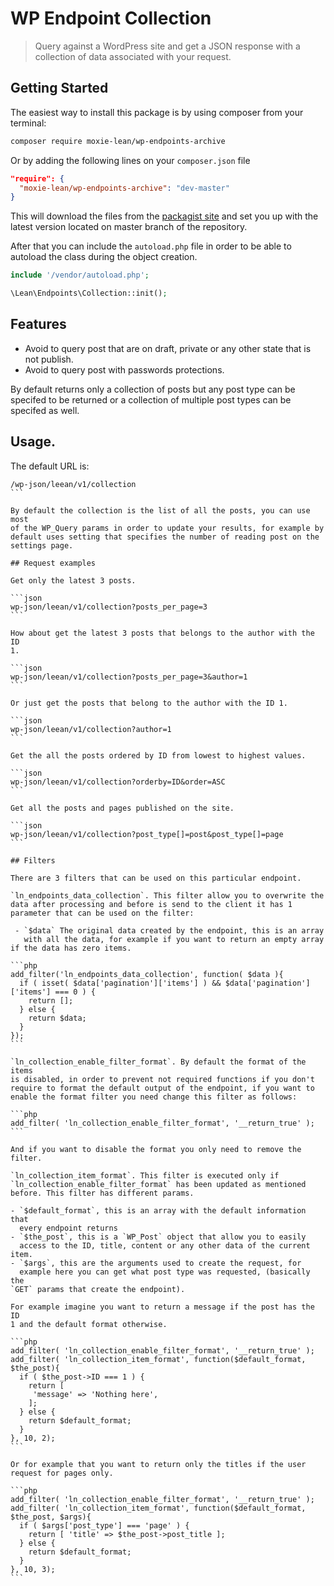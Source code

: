 # WP Endpoint Collection

> Query against a WordPress site and get a JSON response with a
> collection of data associated with your request.

## Getting Started

The easiest way to install this package is by using composer from your terminal:

```bash
composer require moxie-lean/wp-endpoints-archive
```

Or by adding the following lines on your `composer.json` file

```json
"require": {
  "moxie-lean/wp-endpoints-archive": "dev-master"
}
```

This will download the files from the [packagist site](https://packagist.org/packages/moxie-lean/wp-endpoints-archive)
and set you up with the latest version located on master branch of the repository.

After that you can include the `autoload.php` file in order to
be able to autoload the class during the object creation.

```php
include '/vendor/autoload.php';

\Lean\Endpoints\Collection::init();
```

## Features

- Avoid to query post that are on draft, private or any other
  state that is not publish.
- Avoid to query post with passwords protections.

By default returns only a collection of posts but any post type can be
specifed to be returned or a collection of multiple post types can be
specifed as well.

## Usage.

The default URL is:

````
/wp-json/leean/v1/collection
```

By default the collection is the list of all the posts, you can use most
of the WP_Query params in order to update your results, for example by
default uses setting that specifies the number of reading post on the
settings page.

## Request examples

Get only the latest 3 posts.

```json
wp-json/leean/v1/collection?posts_per_page=3
```

How about get the latest 3 posts that belongs to the author with the ID
1.

```json
wp-json/leean/v1/collection?posts_per_page=3&author=1
```

Or just get the posts that belong to the author with the ID 1.

```json
wp-json/leean/v1/collection?author=1
```

Get the all the posts ordered by ID from lowest to highest values.

```json
wp-json/leean/v1/collection?orderby=ID&order=ASC
```

Get all the posts and pages published on the site.

```json
wp-json/leean/v1/collection?post_type[]=post&post_type[]=page
```

## Filters

There are 3 filters that can be used on this particular endpoint.

`ln_endpoints_data_collection`. This filter allow you to overwrite the
data after processing and before is send to the client it has 1
parameter that can be used on the filter: 

 - `$data` The original data created by the endpoint, this is an array
   with all the data, for example if you want to return an empty array
if the data has zero items.

```php
add_filter('ln_endpoints_data_collection', function( $data ){
  if ( isset( $data['pagination']['items'] ) && $data['pagination']['items'] === 0 ) {
    return [];
  } else {
    return $data;
  }
});
```

`ln_collection_enable_filter_format`. By default the format of the items
is disabled, in order to prevent not required functions if you don't
require to format the default output of the endpoint, if you want to
enable the format filter you need change this filter as follows:

```php
add_filter( 'ln_collection_enable_filter_format', '__return_true' );
```

And if you want to disable the format you only need to remove the
filter.

`ln_collection_item_format`. This filter is executed only if
`ln_collection_enable_filter_format` has been updated as mentioned
before. This filter has different params.

- `$default_format`, this is an array with the default information that
  every endpoint returns
- `$the_post`, this is a `WP_Post` object that allow you to easily
  access to the ID, title, content or any other data of the current
item.
- `$args`, this are the arguments used to create the request, for
  example here you can get what post type was requested, (basically the
`GET` params that create the endpoint).

For example imagine you want to return a message if the post has the ID
1 and the default format otherwise.

```php
add_filter( 'ln_collection_enable_filter_format', '__return_true' );
add_filter( 'ln_collection_item_format', function($default_format, $the_post){
  if ( $the_post->ID === 1 ) {
    return [
     'message' => 'Nothing here',
    ];
  } else {
    return $default_format;
  }
}, 10, 2);
```

Or for example that you want to return only the titles if the user
request for pages only.

```php
add_filter( 'ln_collection_enable_filter_format', '__return_true' );
add_filter( 'ln_collection_item_format', function($default_format, $the_post, $args){
  if ( $args['post_type'] === 'page' ) {
    return [ 'title' => $the_post->post_title ];
  } else {
    return $default_format;
  }
}, 10, 3);
```
